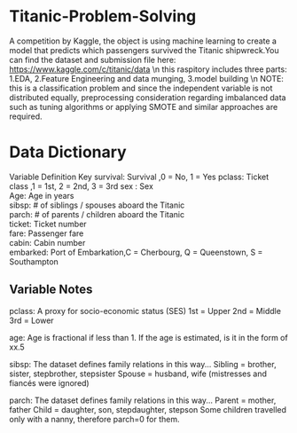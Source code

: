 # Titanic-Problem-Solving
A competition by Kaggle, the object is using machine learning to create a model that predicts which passengers survived the Titanic shipwreck.You can find the dataset and submission file here: https://www.kaggle.com/c/titanic/data \n
this raspitory includes three parts: 1.EDA, 2.Feature Engineering and data munging, 3.model building \n
NOTE: this is a classification problem and since the independent variable is not distributed equally, preprocessing consideration regarding imbalanced data such as tuning algorithms or applying SMOTE and similar approaches are required.

# Data Dictionary
Variable	Definition	    Key
survival:	Survival	    ,0 = No, 1 = Yes
pclass:	  Ticket class	,1 = 1st, 2 = 2nd, 3 = 3rd
sex	:     Sex	
Age:    	Age in years	
sibsp:   	# of siblings / spouses aboard the Titanic	
parch:  	# of parents / children aboard the Titanic	
ticket:  	Ticket number	
fare:   	Passenger fare	
cabin:  	Cabin number	
embarked:	Port of Embarkation,C = Cherbourg, Q = Queenstown, S = Southampton

## Variable Notes
pclass: A proxy for socio-economic status (SES)
1st = Upper
2nd = Middle
3rd = Lower

age: Age is fractional if less than 1. If the age is estimated, is it in the form of xx.5

sibsp: The dataset defines family relations in this way...
Sibling = brother, sister, stepbrother, stepsister
Spouse = husband, wife (mistresses and fiancés were ignored)

parch: The dataset defines family relations in this way...
Parent = mother, father
Child = daughter, son, stepdaughter, stepson
Some children travelled only with a nanny, therefore parch=0 for them.
